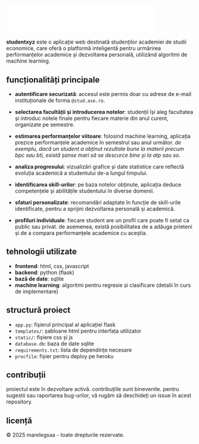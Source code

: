 <p>
  <img src="static/css/studentxyz.svg" alt="studentxyz" width="400"/>
</p>

**studentxyz** este o aplicație web destinată studenților academiei de studii economice, care oferă o platformă inteligentă pentru urmărirea performanțelor academice și dezvoltarea personală, utilizând algoritmi de machine learning.

## funcționalități principale

- **autentificare securizată**: accesul este permis doar cu adrese de e-mail instituționale de forma `@stud.ase.ro`.

- **selectarea facultății și introducerea notelor**: studenții își aleg facultatea și introduc notele finale pentru fiecare materie din anul curent, organizate pe semestre.

- **estimarea performanțelor viitoare**: folosind machine learning, aplicația prezice performanțele academice în semestrul sau anul următor. *de exemplu, dacă un student a obținut rezultate bune la materii precum bpc sau bti, există șanse mari să se descurce bine și la atp sau so.*

- **analiza progresului**: vizualizări grafice și date statistice care reflectă evoluția academică a studentului de-a lungul timpului.

- **identificarea skill-urilor**: pe baza notelor obținute, aplicația deduce competențele și abilitățile studentului în diverse domenii.

- **sfaturi personalizate**: recomandări adaptate în funcție de skill-urile identificate, pentru a sprijini dezvoltarea personală și academică.

- **profiluri individuale**: fiecare student are un profil care poate fi setat ca public sau privat. de asemenea, există posibilitatea de a adăuga prieteni și de a compara performanțele academice cu aceștia.

## tehnologii utilizate

- **frontend**: html, css, javascript
- **backend**: python (flask)
- **bază de date**: sqlite
- **machine learning**: algoritmi pentru regresie și clasificare (detalii în curs de implementare)

## structură proiect

- `app.py`: fișierul principal al aplicației flask
- `templates/`: șabloane html pentru interfața utilizator
- `static/`: fișiere css și js
- `database.db`: baza de date sqlite
- `requirements.txt`: lista de dependințe necesare
- `procfile`: fișier pentru deploy pe heroku

## contribuții

proiectul este în dezvoltare activă. contribuțiile sunt binevenite. pentru sugestii sau raportarea bug-urilor, vă rugăm să deschideți un issue în acest repository.

## licență

© 2025 marelegsaa - toate drepturile rezervate.
